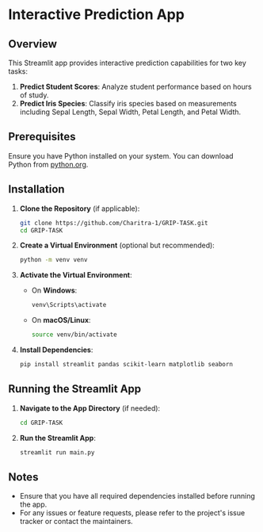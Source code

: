# Interactive Prediction App

## Overview

This Streamlit app provides interactive prediction capabilities for two key tasks:

1. **Predict Student Scores**: Analyze student performance based on hours of study.
2. **Predict Iris Species**: Classify iris species based on measurements including Sepal Length, Sepal Width, Petal Length, and Petal Width.

## Prerequisites

Ensure you have Python installed on your system. You can download Python from [python.org](https://www.python.org/downloads/).

## Installation

1. **Clone the Repository** (if applicable):
    ```bash
    git clone https://github.com/Charitra-1/GRIP-TASK.git
    cd GRIP-TASK
    ```

2. **Create a Virtual Environment** (optional but recommended):
    ```bash
    python -m venv venv
    ```

3. **Activate the Virtual Environment**:
    - On **Windows**:
      ```bash
      venv\Scripts\activate
      ```
    - On **macOS/Linux**:
      ```bash
      source venv/bin/activate
      ```

4. **Install Dependencies**:
    ```bash
    pip install streamlit pandas scikit-learn matplotlib seaborn
    ```

## Running the Streamlit App

1. **Navigate to the App Directory** (if needed):
    ```bash
    cd GRIP-TASK
    ```

2. **Run the Streamlit App**:
    ```bash
    streamlit run main.py
    ```

## Notes

- Ensure that you have all required dependencies installed before running the app.
- For any issues or feature requests, please refer to the project's issue tracker or contact the maintainers.
